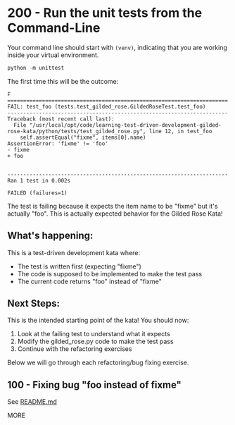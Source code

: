 # 200 - Run the unit tests from the Command-Line

Your command line should start with ```(venv)```, indicating that you are working inside your virtual environment.

``` python
python -m unittest
```

The first time this will be the outcome:

```
F
======================================================================
FAIL: test_foo (tests.test_gilded_rose.GildedRoseTest.test_foo)
----------------------------------------------------------------------
Traceback (most recent call last):
  File "/usr/local/opt/code/learning-test-driven-development-gilded-rose-kata/python/tests/test_gilded_rose.py", line 12, in test_foo
    self.assertEqual("fixme", items[0].name)
AssertionError: 'fixme' != 'foo'
- fixme
+ foo


----------------------------------------------------------------------
Ran 1 test in 0.002s

FAILED (failures=1)
```

The test is failing because it expects the item name to be "fixme" but it's actually "foo". This is actually expected behavior for the Gilded Rose Kata!

## What's happening:
This is a test-driven development kata where:
- The test is written first (expecting "fixme")
- The code is supposed to be implemented to make the test pass
- The current code returns "foo" instead of "fixme"

## Next Steps:
This is the intended starting point of the kata! You should now:
1. Look at the failing test to understand what it expects
2. Modify the gilded_rose.py code to make the test pass
3. Continue with the refactoring exercises

Below we will go through each refactoring/bug fixing exercise.

## 100 - Fixing bug "foo instead of fixme"

See [README.md](./100/README.md)

MORE
